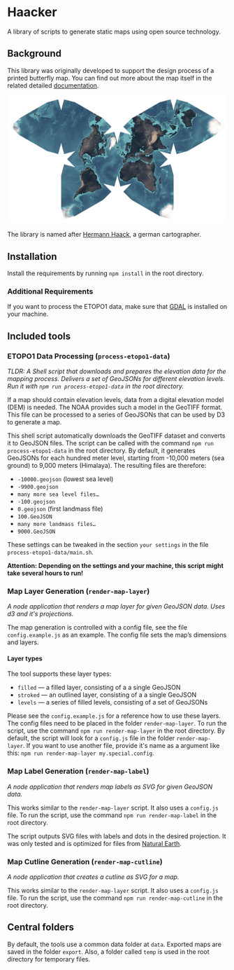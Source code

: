 # Haacker

A library of scripts to generate static maps using open source technology.

## Background
This library was originally developed to support the design process of a printed butterfly map. You can find out more about the map itself in the related detailed [documentation](https://interface.fh-potsdam.de/butterfly/).

![preview of the butterfly map](map_preview.jpg)

The library is named after [Hermann Haack](https://de.wikipedia.org/wiki/Hermann_Haack_(Kartograf)), a german cartographer.

## Installation

Install the requirements by running `npm install` in the root directory.

### Additional Requirements

If you want to process the ETOPO1 data, make sure that [GDAL](https://www.gdal.org/) is installed on your machine.

## Included tools

### ETOPO1 Data Processing (`process-etopo1-data`)

_TLDR: A Shell script that downloads and prepares the elevation data for the mapping process. Delivers a set of GeoJSONs for different elevation levels. Run it with `npm run process-etopo1-data` in the root directory._

If a map should contain elevation levels, data from a digital elevation model (DEM) is needed. The NOAA provides such a model in the GeoTIFF format. This file can be processed to a series of GeoJSONs that can be used by D3 to generate a map.

This shell script automatically downloads the GeoTIFF dataset and converts it to GeoJSON files. The script can be called with the command `npm run process-etopo1-data` in the root directory. By default, it generates GeoJSONs for each hundred meter level, starting from -10,000 meters (sea ground) to 9,000 meters (Himalaya). The resulting files are therefore:

- `-10000.geojson` (lowest sea level)
- `-9900.geojson`
- `many more sea level files…`
- `-100.geojson`
- `0.geojson` (first landmass file)
- `100.GeoJSON`
- `many more landmass files…`
- `9000.GeoJSON`

These settings can be tweaked in the section `your settings` in the file `process-etopo1-data/main.sh`.

**Attention: Depending on the settings and your machine, this script might take several hours to run!**

### Map Layer Generation (`render-map-layer`)
_A node application that renders a map layer for given GeoJSON data. Uses d3 and it's projections._

The map generation is controlled with a config file, see the file `config.example.js` as an example. The config file sets the map’s dimensions and layers.

#### Layer types

The tool supports these layer types:

- `filled` — a filled layer, consisting of a a single GeoJSON
- `stroked` — an outlined layer, consisting of a a single GeoJSON
- `levels` — a series of filled levels, consisting of a set of GeoJSONs

Please see the `config.example.js` for a reference how to use these layers. The config files need to be placed in the folder `render-map-layer`.
To run the script, use the command `npm run render-map-layer` in the root directory. By default, the script will look for a `config.js` file in the folder `render-map-layer`. If you want to use another file, provide it's name as a argument like this: `npm run render-map-layer my.special.config`.

### Map Label Generation (`render-map-label`)
_A node application that renders map labels as SVG for given GeoJSON data._

This works similar to the `render-map-layer` script. It also uses a `config.js` file. To run the script, use the command `npm run render-map-label` in the root directory.

The script outputs SVG files with labels and dots in the desired projection. It was only tested and is optimized for files from [Natural Earth](http://naturalearthdata.com).

### Map Cutline Generation (`render-map-cutline`)
_A node application that creates a cutline as SVG for a map._

This works similar to the `render-map-layer` script. It also uses a `config.js` file. To run the script, use the command `npm run render-map-cutline` in the root directory.

## Central folders

By default, the tools use a common data folder at `data`. Exported maps are saved in the folder `export`.
Also, a folder called `temp` is used in the root directory for temporary files.
